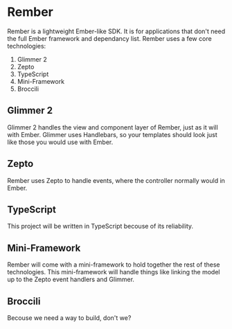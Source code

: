 # Rember

Rember is a lightweight Ember-like SDK. It is for applications that
don't need the full Ember framework and dependancy list.
Rember uses a few core technologies:

1. Glimmer 2
2. Zepto
3. TypeScript
4. Mini-Framework
5. Broccili

## Glimmer 2

Glimmer 2 handles the view and component layer of Rember, just as it
will with Ember. Glimmer uses Handlebars, so your templates should
look just like those you would use with Ember.

## Zepto

Rember uses Zepto to handle events, where the controller normally
would in Ember.

## TypeScript

This project will be written in TypeScript becouse of its reliability.

## Mini-Framework

Rember will come with a mini-framework to hold together the rest of
these technologies. This mini-framework will handle things like
linking the model up to the Zepto event handlers and Glimmer.

## Broccili

Becouse we need a way to build, don't we?
